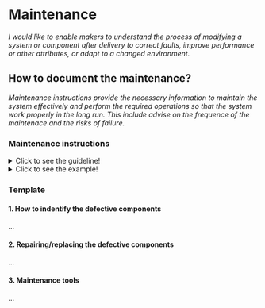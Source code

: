 # **Maintenance**

*I would like to enable makers to understand the process of modifying a system or component after delivery to correct faults, improve performance or other attributes, or adapt to a changed environment.*

## **How to document the maintenance?**

*Maintenance instructions provide the necessary information to maintain the system effectively and perform the required operations so that the system work properly in the long run. This include advise on the frequence of the maintenace and the risks of failure.*

 ### **Maintenance instructions** 
<details>
  <summary>Click to see the guideline!</summary>
 
  - **Definition:** *A maintenance instruction is a technical communication document intended to give recommendations and necessary information to maintain the system effectively.*

  ```
What does include the documentation of maintenance instructions? 

1. How to indentify the defective components 
 - Outline the main troubleshoutings of the system components 
 - Identify how to detect a defective component
2. Repairing/replacing the defective components
 - Step-by-step procedures describing the mantenance sequence (prefered video or photo sequence)
 - reference to the 4. Manufacturing section where one can find the manufacturing instructions rebuild the defective parts
3. Maintenance tools.
   - Various tools necessary to perform the maintenance operation


How to visualize the process of maintenance ?
  
 1. Images 
 2. Videos 

```
</details>

<details>
  <summary>Click to see the example!</summary>

#### *Example 1:* [FarmBot Genesis V1.5](https://genesis.farm.bot/v1.5/Extras/maintenance)
</details>

### Template
 
 #### 1. How to indentify the defective components 
 ...
 #### 2. Repairing/replacing the defective components
 ...
 #### 3. Maintenance tools
 ...
 
